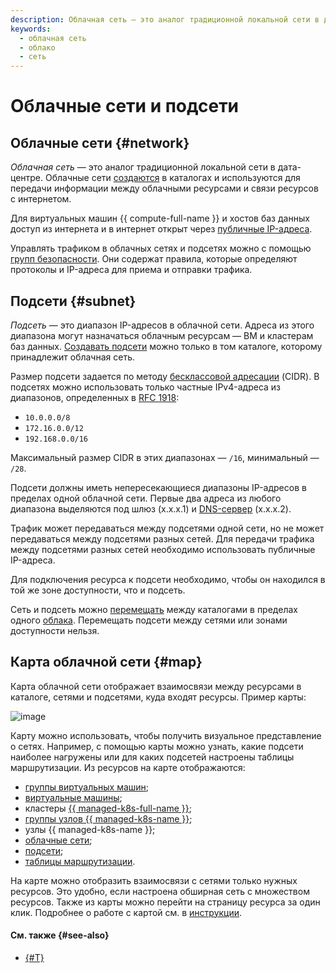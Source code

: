 ```yaml
---
description: Облачная сеть — это аналог традиционной локальной сети в дата-центре. Облачные сети создаются в каталогах и используются для передачи информации между облачными ресурсами и связи ресурсов с интернетом.
keywords:
  - облачная сеть
  - облако
  - сеть
---
```


# Облачные сети и подсети

## Облачные сети {#network}

_Облачная сеть_ — это аналог традиционной локальной сети в дата-центре. Облачные сети [создаются](../operations/network-create.md) в каталогах и используются для передачи информации между облачными ресурсами и связи ресурсов с интернетом.

Для виртуальных машин {{ compute-full-name }} и хостов баз данных доступ из интернета и в интернет открыт через [публичные IP-адреса](address.md#public-addresses).

Управлять трафиком в облачных сетях и подсетях можно с помощью [групп безопасности](security-groups.md). Они содержат правила, которые определяют протоколы и IP-адреса для приема и отправки трафика.

## Подсети {#subnet}

_Подсеть_ — это диапазон IP-адресов в облачной сети. Адреса из этого диапазона могут назначаться облачным ресурсам — ВМ и кластерам баз данных. [Создавать подсети](../operations/subnet-create.md) можно только в том каталоге, которому принадлежит облачная сеть.

Размер подсети задается по методу [бесклассовой адресации](https://ru.wikipedia.org/wiki/Бесклассовая_адресация) (CIDR). В подсетях можно использовать только частные IPv4-адреса из диапазонов, определенных в [RFC 1918](https://tools.ietf.org/html/rfc1918):
* `10.0.0.0/8`
* `172.16.0.0/12`
* `192.168.0.0/16`

Максимальный размер CIDR в этих диапазонах — `/16`, минимальный — `/28`.

Подсети должны иметь непересекающиеся диапазоны IP-адресов в пределах одной облачной сети. Первые два адреса из любого диапазона выделяются под шлюз (x.x.x.1) и [DNS-сервер](../../glossary/dns.md#dns-server) (x.x.x.2).

Трафик может передаваться между подсетями одной сети, но не может передаваться между подсетями разных сетей. Для передачи трафика между подсетями разных сетей необходимо использовать публичные IP-адреса.

Для подключения ресурса к подсети необходимо, чтобы он находился в той же зоне доступности, что и подсеть.

Сеть и подсеть можно [перемещать](../operations/network-move.md) между каталогами в пределах одного [облака](../../resource-manager/concepts/resources-hierarchy.md). Перемещать подсети между сетями или зонами доступности нельзя.

## Карта облачной сети {#map}

Карта облачной сети отображает взаимосвязи между ресурсами в каталоге, сетями и подсетями, куда входят ресурсы. Пример карты:

![image](../../_assets/vpc/network-map.png)

Карту можно использовать, чтобы получить визуальное представление о сетях. Например, с помощью карты можно узнать, какие подсети наиболее нагружены или для каких подсетей настроены таблицы маршрутизации. Из ресурсов на карте отображаются:

* [группы виртуальных машин](../../compute/concepts/instance-groups/index.md);
* [виртуальные машины](../../compute/concepts/vm.md);
* кластеры [{{ managed-k8s-full-name }}](../../managed-kubernetes/concepts/index.md#kubernetes-cluster);
* [группы узлов {{ managed-k8s-name }}](../../managed-kubernetes/concepts/index.md#node-group);
* узлы {{ managed-k8s-name }};
* [облачные сети](#network);
* [подсети](#subnet);
* [таблицы маршрутизации](routing.md).

На карте можно отобразить взаимосвязи с сетями только нужных ресурсов. Это удобно, если настроена обширная сеть с множеством ресурсов. Также из карты можно перейти на страницу ресурса за один клик. Подробнее о работе с картой см. в [инструкции](../operations/network-map.md).

#### См. также {#see-also} 

* [{#T}](software-accelerated-network.md)
